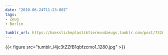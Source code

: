```yaml
---
date: "2010-06-24T11:23:00Z"
tags:
- Zeug
- Berlin

tumblr_url: https://haesslicheplastiktiereundzeugs.tumblr.com/post/732099670
---
```

{{< figure src="tumblr_l4jc3tZZfB1qbfzcmo1_1280.jpg" >}}
